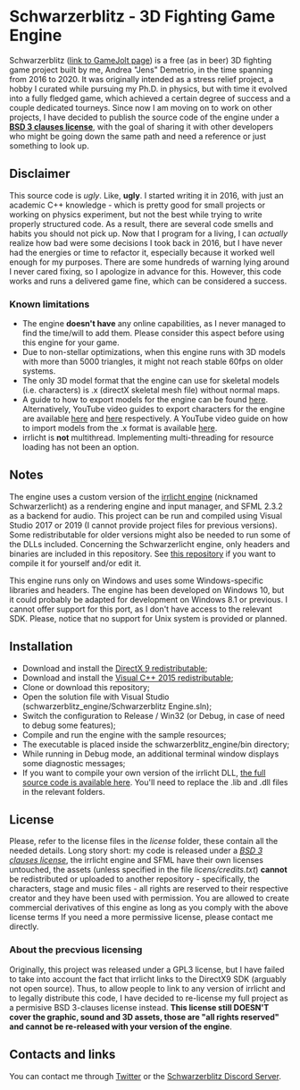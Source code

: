 # Schwarzerblitz - 3D Fighting Game Engine

Schwarzerblitz ([link to GameJolt page](https://gamejolt.com/games/schwarzerblitz/242456)) is a 
free (as in beer) 3D fighting game project built by me, Andrea "Jens" Demetrio, in the time spanning from 2016 to 2020.
It was originally intended as a stress relief project, a hobby I curated while pursuing my Ph.D. in physics, 
but with time it evolved into a fully fledged game, which achieved a certain degree of success and a couple dedicated tourneys.
Since now I am moving on to work on other projects, I have decided to publish the source code of the engine 
under a **[BSD 3 clauses license](https://fossa.com/blog/open-source-software-licenses-101-bsd-3-clause-license/)**, with the goal of sharing it with
other developers who might be going down the same path and need a reference or just something to look up.

## Disclaimer

This source code is *ugly*. Like, **ugly**. I started writing it in 2016, with just an academic
C++ knowledge - which is pretty good for small projects or working on physics experiment, but not the
best while trying to write properly structured code. As a result, there are several code smells and habits
you should not pick up. Now that I program for a living, I can *actually* realize how bad were some decisions
I took back in 2016, but I have never had the energies or time to refactor it, especially because it worked well
enough for my purposes. There are some hundreds of warning lying around I never cared fixing, so I apologize in
advance for this. However, this code works and runs a delivered game fine, which can be considered a success.

### Known limitations
- The engine **doesn't have** any online capabilities, as I never managed to find the time/will to add them. Please consider
this aspect before using this engine for your game. 
- Due to non-stellar optimizations, when this engine runs with 3D models with more than 5000 triangles, it might
not reach stable 60fps on older systems. 
- The only 3D model format that the engine can use for skeletal models (i.e. characters) is .x (directX skeletal mesh file) without normal maps. 
- A guide to how to export models for the engine can be found [here](https://steamcommunity.com/sharedfiles/filedetails/?id=2147297081). Alternatively, YouTube video guides to export characters for the engine are available [here](https://youtu.be/74qcxNz4rtg) and [here](https://youtu.be/Uj1hG3JtTPw) respectively.
A YouTube video guide on how to import models from the .x format is available [here](https://youtu.be/R9b0D9O4sm8).
- irrlicht is **not** multithread. Implementing multi-threading for resource loading has not been an option.

## Notes

The engine uses a custom version of the [irrlicht engine](http://irrlicht.sourceforge.net/) (nicknamed Schwarzerlicht)
as a rendering engine and input manager, and SFML 2.3.2 as a backend for audio. 
This project can be run and compiled using Visual Studio 2017 or 2019 (I cannot provide project files for previous versions).
Some redistributable for older versions might also be needed to run some of the DLLs included.
Concerning the Schwarzerlicht engine, only headers and binaries are included in this repository. See [this repository](https://github.com/AndreaJens/irrlicht4schwarzerblitz) if you want to compile it for yourself and/or edit it.

This engine runs only on Windows and uses some Windows-specific libraries and headers. 
The engine has been developed on Windows 10, but it could probably be adapted for development on Windows 8.1 or previous. 
I cannot offer support for this port, as I don't have access to the relevant SDK. Please, notice that no support for Unix system is provided or planned.

## Installation
- Download and install the [DirectX 9 redistributable](https://www.microsoft.com/en-us/download/details.aspx?id=8109);
- Download and install the [Visual C++ 2015 redistributable](https://www.microsoft.com/it-it/download/details.aspx?id=48145);
- Clone or download this repository;
- Open the solution file with Visual Studio (schwarzerblitz_engine/Schwarzerblitz Engine.sln);
- Switch the configuration to Release / Win32 (or Debug, in case of need to debug some features);
- Compile and run the engine with the sample resources;
- The executable is placed inside the schwarzerblitz_engine/bin directory;
- While running in Debug mode, an additional terminal window displays some diagnostic messages;
- If you want to compile your own version of the irrlicht DLL, [the full source code is available here](https://github.com/AndreaJens/irrlicht4schwarzerblitz). You'll need to replace the .lib and .dll files in the relevant folders.

## License
Please, refer to the license files in the *license* folder, these contain all the needed details. Long story short: my code is released under a 
[*BSD 3 clauses license*](https://fossa.com/blog/open-source-software-licenses-101-bsd-3-clause-license/), the irrlicht engine and SFML have their own
licenses untouched, the assets (unless specified in the file *licens/credits.txt*) **cannot** be redistributed
or uploaded to another repository - specifically, the characters, stage and music files - all rights are 
reserved to their respective creator and they have been used with permission.
You are allowed to create commercial derivatives of this engine as long as you comply with the above license terms 
If you need a more permissive license, please contact me directly.

### About the precvious licensing
Originally, this project was released under a GPL3 license, but I have failed to take into account the fact that irrlicht links to the DirectX9 SDK (arguably not open source). Thus, to allow people to link to any version of irrlicht and to legally distribute this code, I have decided to re-license my full project as a permisive BSD 3-clauses license instead. **This license still DOESN'T cover the graphic, sound and 3D assets, those are "all rights reserved" and cannot be re-released with your version of the engine**.

## Contacts and links
You can contact me through [Twitter](https://twitter.com/AndreaDProjects) or the [Schwarzerblitz Discord Server](https://discord.gg/vXKrvpV).
